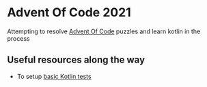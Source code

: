 # Advent Of Code 2021

Attempting to resolve [Advent Of Code](https://adventofcode.com/2021) puzzles and learn kotlin in the process

## Useful resources along the way

- To setup [basic Kotlin tests](https://kotlinlang.org/docs/mpp-run-tests.html)
